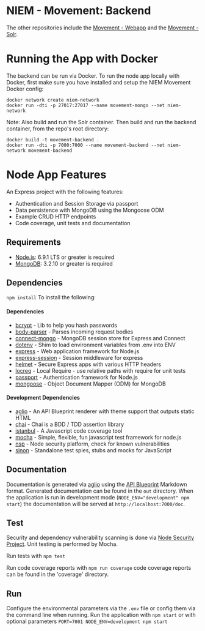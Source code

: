 NIEM - Movement: Backend
====================

The other repositories include the [Movement - Webapp](https://github.com/NIEMconnects/movement-frontend) and the [Movement - Solr](https://github.com/NIEMconnects/movement-solr).

# Running the App with Docker

The backend can be run via Docker. To run the node app locally with Docker, first make sure you have installed and setup the NIEM Movement Docker config:
```
docker network create niem-network
docker run -dti -p 27017:27017 --name movement-mongo --net niem-network
```

Note: Also build and run the Solr container. Then build and run the backend container, from the repo's root directory:
```
docker build -t movement-backend .
docker run -dti -p 7000:7000 --name movement-backend --net niem-network movement-backend
```

# Node App Features

An Express project with the following features:

* Authentication and Session Storage via passport
* Data persistence with MongoDB using the Mongoose ODM
* Example CRUD HTTP endpoints
* Code coverage, unit tests and documentation

## Requirements
- [Node.js](http://nodejs.org/): 6.9.1 LTS or greater is required
- [MongoDB](http://mongodb.org/): 3.2.10 or greater is required

## Dependencies
`npm install` To install the following:
#### Dependencies
  - [bcrypt](https://github.com/kelektiv/node.bcrypt.js) - Lib to help you hash passwords
  - [body-parser](https://github.com/expressjs/body-parser) - Parses incoming request bodies
  - [connect-mongo](https://github.com/jdesboeufs/connect-mongo) - MongoDB session store for Express and Connect
  - [dotenv](https://github.com/bkeepers/dotenv) - Shim to load environment variables from .env into ENV
  - [express](https://expressjs.com/) - Web application framework for Node.js
  - [express-session](https://github.com/expressjs/session) - Session middleware for express
  - [helmet](https://github.com/helmetjs/helmet) -  Secure Express apps with various HTTP headers
  - [locreq](https://github.com/sealcode/locreq) -  Local Require - use relative paths with require for unit tests
  - [passport](https://github.com/jaredhanson/passport) - Authentication framework for Node.js
  - [mongoose](https://github.com/Automattic/mongoose) - Object Document Mapper (ODM) for MongoDB

#### Development Dependencies
  - [aglio](https://github.com/danielgtaylor/aglio) - An API Blueprint renderer with theme support that outputs static HTML
  - [chai](http://chaijs.com/) - Chai is a BDD / TDD assertion library
  - [istanbul](https://gotwarlost.github.io/istanbul/) - A Javascript code coverage tool
  - [mocha](https://mochajs.org/) - Simple, flexible, fun javascript test framework for node.js
  - [nsp](https://github.com/nodesecurity/nsp) - Node security platform, check for known vulnerabilities
  - [sinon](http://sinonjs.org/) - Standalone test spies, stubs and mocks for JavaScript

## Documentation
Documentation is generated via [aglio](https://github.com/danielgtaylor/aglio) using the [API Blueprint](https://apiblueprint.org) Markdown format. Generated documentation can be found in the `out` directory. When the application is run in development mode (`NODE_ENV="development" npm start`) the documentation will be served at `http://localhost:7000/doc`.

## Test
Security and dependency vulnerability scanning is done via [Node Security Project](https://nodesecurity.io). Unit testing is performed by Mocha.

Run tests with `npm test`

Run code coverage reports with `npm run coverage` code coverage reports can be found in the 'coverage' directory.

## Run
Configure the environmental parameters via the `.env` file or config them via the command line when running.
Run the application with `npm start` or with optional parameters `PORT=7001 NODE_ENV=development npm start`
